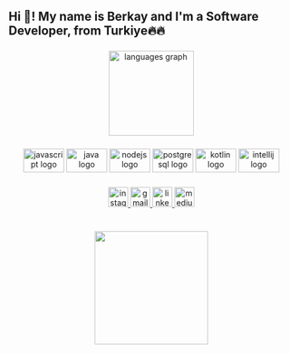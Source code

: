 <h2 align="left">Hi 👋! My name is Berkay and I'm a Software Developer, from Turkiye🔥🔥</h2>

###

<div align="center">
  <img src="https://github-readme-stats.vercel.app/api/top-langs?locale=en&hide_title=false&layout=compact&card_width=320&langs_count=5&theme=tokyonight&hide_border=false&username=berlaq" height="150" alt="languages graph"  />
</div>

###

<div align="center">
  <img src="https://cdn.jsdelivr.net/gh/devicons/devicon/icons/javascript/javascript-original.svg" height="42" width="72" alt="javascript logo"  />
  <img src="https://cdn.jsdelivr.net/gh/devicons/devicon/icons/java/java-original.svg" height="42" width="72" alt="java logo"  />
  <img src="https://cdn.jsdelivr.net/gh/devicons/devicon/icons/nodejs/nodejs-original.svg" height="42" width="72" alt="nodejs logo"  />
  <img src="https://cdn.jsdelivr.net/gh/devicons/devicon/icons/postgresql/postgresql-original.svg" height="42" width="72" alt="postgresql logo"  />
  <img src="https://cdn.jsdelivr.net/gh/devicons/devicon/icons/kotlin/kotlin-original.svg" height="42" width="72" alt="kotlin logo"  />
  <img src="https://cdn.jsdelivr.net/gh/devicons/devicon/icons/intellij/intellij-original.svg" height="42" width="72" alt="intellij logo"  />
</div>

###

<div align="center">
  <a href="https://www.instagram.com/berkayhbrl/" target="_blank">
    <img src="https://img.shields.io/static/v1?message=berkayhbrl&logo=instagram&label=&color=5851DB&logoColor=white&labelColor=&style=for-the-badge" height="35" alt="instagram logo"  />
  </a>
  <a href="mailto:haberal54@gmail.com" target="_blank">
    <img src="https://img.shields.io/static/v1?message=Gmail&logo=gmail&label=&color=D14836&logoColor=white&labelColor=&style=for-the-badge" height="35" alt="gmail logo"  />
  </a>
  <a href="https://tr.linkedin.com/in/berkayhaberal" target="_blank">
    <img src="https://img.shields.io/static/v1?message=BERKAYHABERAL&logo=linkedin&label=&color=0A66C2&logoColor=white&labelColor=&style=for-the-badge" height="35" alt="linkedin logo"  />
  </a>
  <a href="https://medium.com/@berkayhaberal" target="_blank">
    <img src="https://img.shields.io/static/v1?message=BERKAYHABERAL&logo=medium&label=&color=0A66C2&logoColor=white&labelColor=&style=for-the-badge" height="35" alt="medium logo"  />
  </a>
</div>

###

<br clear="both">

<div align="center">
  <img height="200" src="https://c.tenor.com/itjFesV8_RUAAAAi/soulja-boy-pepe.gif"  />
</div>

###
